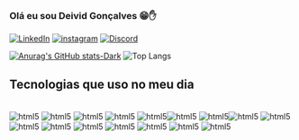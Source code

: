 ### Olá eu sou Deivid Gonçalves 😁✋

[![LinkedIn](https://img.shields.io/badge/LinkedIn-0077B5?style=for-the-badge&logo=linkedin&logoColor=white)](https://www.linkedin.com/in/deivid-gon%C3%A7alves/)
[![instagram](https://img.shields.io/badge/Instagram-E4405F?style=for-the-badge&logo=instagram&logoColor=white)](https://www.instagram.com/deivi_goncalves/)
[![Discord](https://img.shields.io/badge/Discord-7289DA?style=for-the-badge&logo=discord&logoColor=white)](https://discord.com/users/804537301216395335)

[![Anurag's GitHub stats-Dark](https://github-readme-stats.vercel.app/api?username=deivid792&show_icons=true&theme=dark#gh-dark-mode-only)](https://github.com/deivid792/deivid792)
![Top Langs](https://github-readme-stats.vercel.app/api/top-langs/?username=deivid792&layout=compact)


## Tecnologias que uso no meu dia
<div style="display: inline_block"><br>
 <img align="center" alt="html5" src="https://img.shields.io/badge/Node.js-43853D?style=for-the-badge&logo=node.js&logoColor=white" />
 <img align="center" alt="html5" src="https://img.shields.io/badge/TypeScript-007ACC?style=for-the-badge&logo=typescript&logoColor=white" />
 <img align="center" alt="html5" src="https://img.shields.io/badge/C%2B%2B-00599C?style=for-the-badge&logo=c%2B%2B&logoColor=white" />
 <img align="center" alt="html5" src="https://img.shields.io/badge/Spring-6DB33F?style=for-the-badge&logo=spring&logoColor=white" />
 <img align="center" alt="html5" src="https://img.shields.io/badge/Java-ED8B00?style=for-the-badge&logo=openjdk&logoColor=white" /><img align="center" alt="html5" src="https://img.shields.io/badge/PostgreSQL-316192?style=for-the-badge&logo=postgresql&logoColor=white" />
  <img align="center" alt="html5" src="https://img.shields.io/badge/json%20web%20tokens-323330?style=for-the-badge&logo=json-web-tokens&logoColor=pin" /><img align="center" alt="html5" src="https://img.shields.io/badge/Express.js-404D59?style=for-the-badge" />
    <img align="center" alt="html5" src="https://img.shields.io/badge/MongoDB-4EA94B?style=for-the-badge&logo=mongodb&logoColor=white" /><img align="center" alt="html5" src="https://img.shields.io/badge/sequelize-323330?style=for-the-badge&logo=sequelize&logoColor=blue" />
  <img align="center" alt="html5" src="https://img.shields.io/badge/React-20232A?style=for-the-badge&logo=react&logoColor=61DAFB" />
 <img align="center" alt="html5" src="https://img.shields.io/badge/Docker-blue?logo=docker&logoColor=white" />
    <img align="center" alt="html5" src="https://img.shields.io/badge/Jest-red?logo=jest&logoColor=white" />
    <img align="center" alt="html5" src="https://img.shields.io/badge/NestJS-E0234E?logo=nestjs&logoColor=white" />
<img align="center" alt="html5" src="https://img.shields.io/badge/Fastify-black?logo=fastify&logoColor=white" />
  <img align="center" alt="html5" src="https://img.shields.io/badge/RabbitMQ-FF6600?logo=rabbitmq&logoColor=white" />
</div><br>


